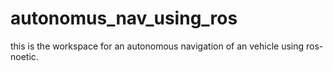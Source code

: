 # autonomus_nav_using_ros
this is the workspace for an autonomous navigation of an vehicle using ros-noetic.
